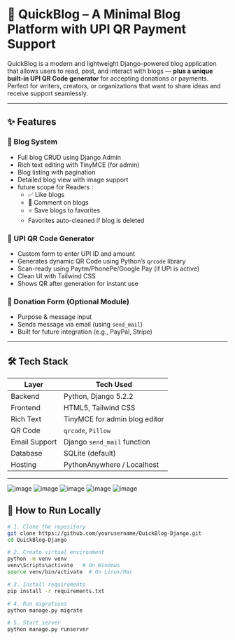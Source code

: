 # 🚀 QuickBlog – A Minimal Blog Platform with UPI QR Payment Support

QuickBlog is a modern and lightweight Django-powered blog application that allows users to read, post, and interact with blogs — **plus a unique built-in UPI QR Code generator** for accepting donations or payments. Perfect for writers, creators, or organizations that want to share ideas and receive support seamlessly.

---

## ✨ Features

### 📝 Blog System
- Full blog CRUD using Django Admin
- Rich text editing with TinyMCE (for admin)
- Blog listing with pagination
- Detailed blog view with image support
- future scope for Readers :
  - ✅ Like blogs
  - 💬 Comment on blogs
  - ⭐ Save blogs to favorites
  - Favorites auto-cleaned if blog is deleted

### 💸 UPI QR Code Generator
- Custom form to enter UPI ID and amount
- Generates dynamic QR Code using Python’s `qrcode` library
- Scan-ready using Paytm/PhonePe/Google Pay (if UPI is active)
- Clean UI with Tailwind CSS
- Shows QR after generation for instant use

### 💬 Donation Form (Optional Module)
- Purpose & message input
- Sends message via email (using `send_mail`)
- Built for future integration (e.g., PayPal, Stripe)

---

## 🛠️ Tech Stack

| Layer         | Tech Used |
|---------------|-----------|
| Backend       | Python, Django 5.2.2 |
| Frontend      | HTML5, Tailwind CSS |
| Rich Text     | TinyMCE for admin blog editor |
| QR Code       | `qrcode`, `Pillow` |
| Email Support | Django `send_mail` function |
| Database      | SQLite (default) |
| Hosting       | PythonAnywhere / Localhost |

---
![image](https://github.com/user-attachments/assets/3f4d4387-ff7a-4704-87b4-f8acd57c08a5)
![image](https://github.com/user-attachments/assets/cd7a4af8-878f-4740-9c78-9be802710e53)
![image](https://github.com/user-attachments/assets/6a5ce338-9966-47f7-a153-54ee212243ba)
![image](https://github.com/user-attachments/assets/0e560919-ac46-4e61-9477-aaec66baefae)
![image](https://github.com/user-attachments/assets/82c55fbc-3e27-4154-b305-731c4afb6b94)






## 🧪 How to Run Locally

```bash
# 1. Clone the repository
git clone https://github.com/yourusername/QuickBlog-Django.git
cd QuickBlog-Django

# 2. Create virtual environment
python -m venv venv
venv\Scripts\activate   # On Windows
source venv/bin/activate  # On Linux/Mac

# 3. Install requirements
pip install -r requirements.txt

# 4. Run migrations
python manage.py migrate

# 5. Start server
python manage.py runserver
